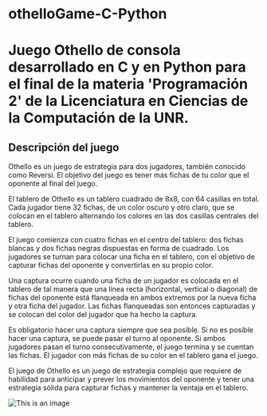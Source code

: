 # othelloGame-C-Python
# Juego Othello de consola desarrollado en C y en Python para el final de la materia 'Programación 2' de la Licenciatura en Ciencias de la Computación de la UNR.

## Descripción del juego
Othello es un juego de estrategia para dos jugadores, también conocido como Reversi. El objetivo del juego es tener más fichas de tu color que el oponente al final del juego.

El tablero de Othello es un tablero cuadrado de 8x8, con 64 casillas en total. Cada jugador tiene 32 fichas, de un color oscuro y otro claro, que se colocan en el tablero alternando los colores en las dos casillas centrales del tablero.

El juego comienza con cuatro fichas en el centro del tablero: dos fichas blancas y dos fichas negras dispuestas en forma de cuadrado. Los jugadores se turnan para colocar una ficha en el tablero, con el objetivo de capturar fichas del oponente y convertirlas en su propio color.

Una captura ocurre cuando una ficha de un jugador es colocada en el tablero de tal manera que una línea recta (horizontal, vertical o diagonal) de fichas del oponente está flanqueada en ambos extremos por la nueva ficha y otra ficha del jugador. Las fichas flanqueadas son entonces capturadas y se colocan del color del jugador que ha hecho la captura.

Es obligatorio hacer una captura siempre que sea posible. Si no es posible hacer una captura, se puede pasar el turno al oponente. Si ambos jugadores pasan el turno consecutivamente, el juego termina y se cuentan las fichas. El jugador con más fichas de su color en el tablero gana el juego.

El juego de Othello es un juego de estrategia complejo que requiere de habilidad para anticipar y prever los movimientos del oponente y tener una estrategia sólida para capturar fichas y mantener la ventaja en el tablero.

![This is an image]([https://myoctocat.com/assets/images/base-octocat.svg](https://upload.wikimedia.org/wikipedia/commons/8/85/Inicio_del_reversi.png))
